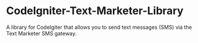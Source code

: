 CodeIgniter-Text-Marketer-Library
=================================

A library for CodeIgiter that allows you to send text messages (SMS) via the Text Marketer SMS gateway.